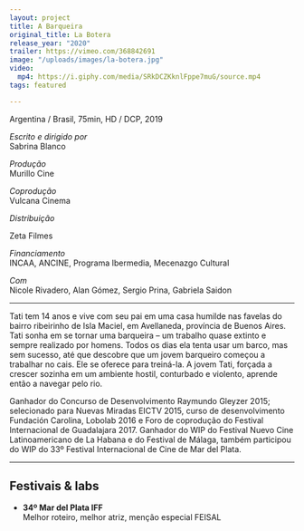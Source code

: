 ```yaml
---
layout: project
title: A Barqueira
original_title: La Botera
release_year: "2020"
trailer: https://vimeo.com/368842691
image: "/uploads/images/la-botera.jpg"
video:
  mp4: https://i.giphy.com/media/SRkDCZKknlFppe7muG/source.mp4
tags: featured

---
```

Argentina / Brasil, 75min, HD / DCP, 2019

_Escrito e dirigido por_  
Sabrina Blanco

_Produção_  
Murillo Cine

_Coprodução_  
Vulcana Cinema

_Distribuição_

Zeta Filmes

_Financiamento_  
INCAA, ANCINE, Programa Ibermedia, Mecenazgo Cultural

_Com_  
Nicole Rivadero, Alan Gómez, Sergio Prina, Gabriela Saidon

***

Tati tem 14 anos e vive com seu pai em uma casa humilde nas favelas do bairro ribeirinho de Isla Maciel, em Avellaneda, província de Buenos Aires. Tati sonha em se tornar uma barqueira – um trabalho quase extinto e sempre realizado por homens. Todos os dias ela tenta usar um barco, mas sem sucesso, até que descobre que um jovem barqueiro começou a trabalhar no cais. Ele se oferece para treiná-la. A jovem Tati, forçada a crescer sozinha em um ambiente hostil, conturbado e violento, aprende então a navegar pelo rio.

Ganhador do Concurso de Desenvolvimento  Raymundo Gleyzer 2015; selecionado para Nuevas Miradas EICTV 2015, curso de desenvolvimento Fundación Carolina, Lobolab 2016 e Foro de coprodução do Festival Internacional de Guadalajara 2017. Ganhador do WIP do Festival Nuevo Cine Latinoamericano de La Habana e do Festival de Málaga, também participou do WIP do 33º Festival Internacional de Cine de Mar del Plata.

***

## Festivais & labs

* **34º Mar del Plata IFF**  
  Melhor roteiro, melhor atriz, menção especial FEISAL